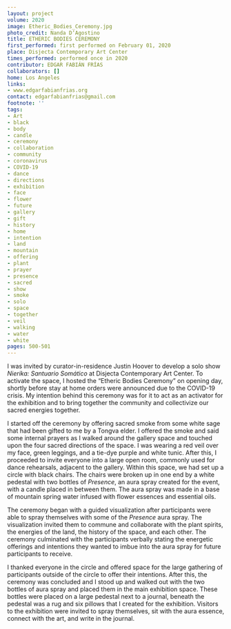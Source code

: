 ```yaml
---
layout: project
volume: 2020
image: Etheric_Bodies_Ceremony.jpg
photo_credit: Nanda D’Agostino
title: ETHERIC BODIES CEREMONY
first_performed: first performed on February 01, 2020
place: Disjecta Contemporary Art Center
times_performed: performed once in 2020
contributor: EDGAR FABIÁN FRÍAS
collaborators: []
home: Los Angeles
links:
- www.edgarfabianfrias.org
contact: edgarfabianfrias@gmail.com
footnote: ''
tags:
- Art
- black
- body
- candle
- ceremony
- collaboration
- community
- coronavirus
- COVID-19
- dance
- directions
- exhibition
- face
- flower
- future
- gallery
- gift
- history
- home
- intention
- land
- mountain
- offering
- plant
- prayer
- presence
- sacred
- show
- smoke
- solo
- space
- together
- veil
- walking
- water
- white
pages: 500-501
---
```


I was invited by curator-in-residence Justin Hoover to develop a solo show *Nierika: Santuario Somático* at Disjecta Contemporary Art Center. To activate the space, I hosted the “Etheric Bodies Ceremony” on opening day, shortly before stay at home orders were announced due to the COVID-19 crisis. My intention behind this ceremony was for it to act as an activator for the exhibition and to bring together the community and collectivize our sacred energies together. 

I started off the ceremony by offering sacred smoke from some white sage that had been gifted to me by a Tongva elder. I offered the smoke and said some internal prayers as I walked around the gallery space and touched upon the four sacred directions of the space. I was wearing a red veil over my face, green leggings, and a tie-dye purple and white tunic. After this, I proceeded to invite everyone into a large open room, commonly used for dance rehearsals, adjacent to the gallery. Within this space, we had set up a circle with black chairs. The chairs were broken up in one end by a white pedestal with two bottles of *Presence*, an aura spray created for the event, with a candle placed in between them. The aura spray was made in a base of mountain spring water infused with flower essences and essential oils. 

The ceremony began with a guided visualization after participants were able to spray themselves with some of the *Presence* aura spray. The visualization invited them to commune and collaborate with the plant spirits, the energies of the land, the history of the space, and each other. The ceremony culminated with the participants verbally stating the energetic offerings and intentions they wanted to imbue into the aura spray for future participants to receive. 

I thanked everyone in the circle and offered space for the large gathering of participants outside of the circle to offer their intentions. After this, the ceremony was concluded and I stood up and walked out with the two bottles of aura spray and placed them in the main exhibition space. These bottles were placed on a large pedestal next to a journal, beneath the pedestal was a rug and six pillows that I created for the exhibition. Visitors to the exhibition were invited to spray themselves, sit with the aura essence, connect with the art, and write in the journal.